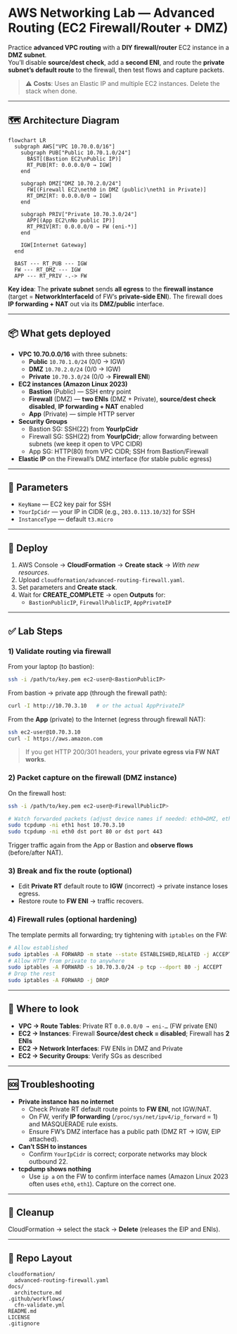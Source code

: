 # AWS Networking Lab — Advanced Routing (EC2 Firewall/Router + DMZ)

Practice **advanced VPC routing** with a **DIY firewall/router** EC2 instance in a **DMZ subnet**.  
You’ll disable **source/dest check**, add a **second ENI**, and route the **private subnet’s default route** to the firewall, then test flows and capture packets.

> ⚠️ **Costs**: Uses an Elastic IP and multiple EC2 instances. Delete the stack when done.

---

## 🗺️ Architecture Diagram

```mermaid
flowchart LR
  subgraph AWS["VPC 10.70.0.0/16"]
    subgraph PUB["Public 10.70.1.0/24"]
      BAST[(Bastion EC2\nPublic IP)]
      RT_PUB[RT: 0.0.0.0/0 → IGW]
    end

    subgraph DMZ["DMZ 10.70.2.0/24"]
      FW[(Firewall EC2\neth0 in DMZ (public)\neth1 in Private)]
      RT_DMZ[RT: 0.0.0.0/0 → IGW]
    end

    subgraph PRIV["Private 10.70.3.0/24"]
      APP[(App EC2\nNo public IP)]
      RT_PRIV[RT: 0.0.0.0/0 → FW (eni-*)]
    end

    IGW[Internet Gateway]
  end

  BAST --- RT_PUB --- IGW
  FW --- RT_DMZ --- IGW
  APP --- RT_PRIV -.-> FW
```

**Key idea**: The **private subnet** sends **all egress** to the **firewall instance** (target = **NetworkInterfaceId** of FW’s **private‑side ENI**). The firewall does **IP forwarding + NAT** out via its **DMZ/public** interface.

---

## 📦 What gets deployed

- **VPC 10.70.0.0/16** with three subnets:
  - **Public** `10.70.1.0/24` (0/0 → IGW)
  - **DMZ** `10.70.2.0/24` (0/0 → IGW)
  - **Private** `10.70.3.0/24` (0/0 → **Firewall ENI**)
- **EC2 instances (Amazon Linux 2023)**
  - **Bastion** (Public) — SSH entry point
  - **Firewall** (DMZ) — **two ENIs** (DMZ + Private), **source/dest check disabled**, **IP forwarding + NAT** enabled
  - **App** (Private) — simple HTTP server
- **Security Groups**
  - Bastion SG: SSH(22) from **YourIpCidr**
  - Firewall SG: SSH(22) from **YourIpCidr**; allow forwarding between subnets (we keep it open to VPC CIDR)
  - App SG: HTTP(80) from VPC CIDR; SSH from Bastion/Firewall
- **Elastic IP** on the Firewall’s DMZ interface (for stable public egress)

---

## 🔧 Parameters

- `KeyName` — EC2 key pair for SSH
- `YourIpCidr` — your IP in CIDR (e.g., `203.0.113.10/32`) for SSH
- `InstanceType` — default `t3.micro`

---

## 🚀 Deploy

1. AWS Console → **CloudFormation** → **Create stack** → *With new resources*.  
2. Upload `cloudformation/advanced-routing-firewall.yaml`.  
3. Set parameters and **Create stack**.  
4. Wait for **CREATE_COMPLETE** → open **Outputs** for:
   - `BastionPublicIP`, `FirewallPublicIP`, `AppPrivateIP`

---

## ✅ Lab Steps

### 1) Validate routing via firewall
From your laptop (to bastion):
```bash
ssh -i /path/to/key.pem ec2-user@<BastionPublicIP>
```

From bastion → private app (through the firewall path):
```bash
curl -I http://10.70.3.10   # or the actual AppPrivateIP
```

From the **App** (private) to the Internet (egress through firewall NAT):
```bash
ssh ec2-user@10.70.3.10
curl -I https://aws.amazon.com
```

> If you get HTTP 200/301 headers, your **private egress via FW NAT works**.

### 2) Packet capture on the firewall (DMZ instance)
On the firewall host:
```bash
ssh -i /path/to/key.pem ec2-user@<FirewallPublicIP>

# Watch forwarded packets (adjust device names if needed: eth0=DMZ, eth1=Private)
sudo tcpdump -ni eth1 host 10.70.3.10
sudo tcpdump -ni eth0 dst port 80 or dst port 443
```

Trigger traffic again from the App or Bastion and **observe flows** (before/after NAT).

### 3) Break and fix the route (optional)
- Edit **Private RT** default route to **IGW** (incorrect) → private instance loses egress.  
- Restore route to **FW ENI** → traffic recovers.

### 4) Firewall rules (optional hardening)
The template permits all forwarding; try tightening with `iptables` on the FW:
```bash
# Allow established
sudo iptables -A FORWARD -m state --state ESTABLISHED,RELATED -j ACCEPT
# Allow HTTP from private to anywhere
sudo iptables -A FORWARD -s 10.70.3.0/24 -p tcp --dport 80 -j ACCEPT
# Drop the rest
sudo iptables -A FORWARD -j DROP
```

---

## 🧭 Where to look

- **VPC → Route Tables**: Private RT `0.0.0.0/0 → eni-…` (FW private ENI)  
- **EC2 → Instances**: Firewall **Source/dest check = disabled**; Firewall has **2 ENIs**  
- **EC2 → Network Interfaces**: FW ENIs in DMZ and Private  
- **EC2 → Security Groups**: Verify SGs as described

---

## 🆘 Troubleshooting

- **Private instance has no internet**  
  - Check Private RT default route points to **FW ENI**, not IGW/NAT.  
  - On FW, verify **IP forwarding** (`/proc/sys/net/ipv4/ip_forward` = 1) and MASQUERADE rule exists.  
  - Ensure FW’s DMZ interface has a public path (DMZ RT → IGW, EIP attached).
- **Can’t SSH to instances**  
  - Confirm `YourIpCidr` is correct; corporate networks may block outbound 22.
- **tcpdump shows nothing**  
  - Use `ip a` on the FW to confirm interface names (Amazon Linux 2023 often uses `eth0`, `eth1`). Capture on the correct one.

---

## 🧹 Cleanup

CloudFormation → select the stack → **Delete** (releases the EIP and ENIs).

---

## 📁 Repo Layout

```
cloudformation/
  advanced-routing-firewall.yaml
docs/
  architecture.md
.github/workflows/
  cfn-validate.yml
README.md
LICENSE
.gitignore
```

